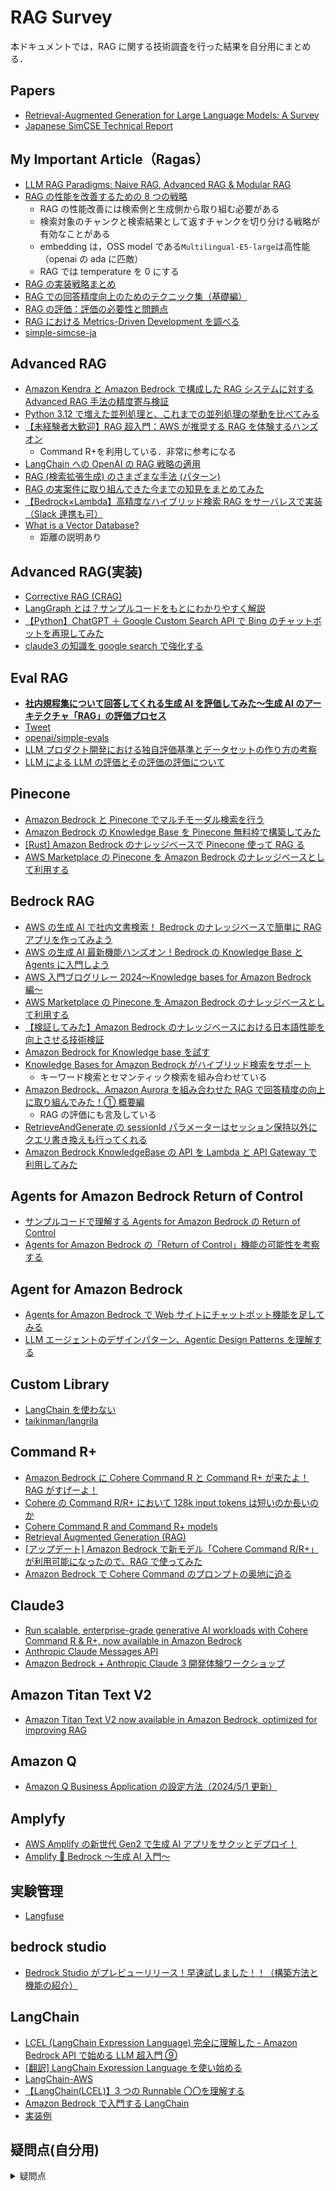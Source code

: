 # RAG Survey

本ドキュメントでは，RAG に関する技術調査を行った結果を自分用にまとめる．

## Papers

- [Retrieval-Augmented Generation for Large Language Models: A Survey](https://arxiv.org/abs/2312.10997)
- [Japanese SimCSE Technical Report](https://arxiv.org/abs/2310.19349)

## My Important Article（Ragas）

- [LLM RAG Paradigms: Naive RAG, Advanced RAG & Modular RAG](https://medium.com/@drjulija/what-are-naive-rag-advanced-rag-modular-rag-paradigms-edff410c202e)
- [RAG の性能を改善するための 8 つの戦略](https://fintan.jp/page/10301/)
  - RAG の性能改善には検索側と生成側から取り組む必要がある
  - 検索対象のチャンクと検索結果として返すチャンクを切り分ける戦略が有効なことがある
  - embedding は，OSS model である`Multilingual-E5-large`は高性能（openai の ada に匹敵）
  - RAG では temperature を 0 にする
- [RAG の実装戦略まとめ](https://qiita.com/jw-automation/items/045917be7b558509fdf2)
- [RAG での回答精度向上のためのテクニック集（基礎編）](https://zenn.dev/knowledgesense/articles/47de9ead8029ba)
- [RAG の評価：評価の必要性と問題点](https://tech.beatrust.com/entry/2024/05/01/RAG%E3%81%AE%E8%A9%95%E4%BE%A1%EF%BC%9A%E8%A9%95%E4%BE%A1%E3%81%AE%E5%BF%85%E8%A6%81%E6%80%A7%E3%81%A8%E5%95%8F%E9%A1%8C%E7%82%B9)
- [RAG における Metrics-Driven Development を調べる](https://www.nogawanogawa.com/entry/metrics_driven_development)
- [simple-simcse-ja](https://github.com/hppRC/simple-simcse-ja)

## Advanced RAG

- [Amazon Kendra と Amazon Bedrock で構成した RAG システムに対する Advanced RAG 手法の精度寄与検証](https://aws.amazon.com/jp/blogs/news/verifying-the-accuracy-contribution-of-advanced-rag-methods-on-rag-systems-built-with-amazon-kendra-and-amazon-bedrock/)
- [Python 3.12 で増えた並列処理と、これまでの並列処理の挙動を比べてみる](https://qiita.com/ShotaOki/items/3198eb695e1c6aa8cdaa)
- [【未経験者大歓迎】RAG 超入門：AWS が推奨する RAG を体験するハンズオン](https://qiita.com/moritalous/items/61f91039c13aeb9a51eb)
  - Command R+を利用している．非常に参考になる
- [LangChain への OpenAI の RAG 戦略の適用](https://note.com/npaka/n/n62cd25213679)
- [RAG (検索拡張生成) のさまざまな手法 (パターン)](https://netweblog.wordpress.com/2023/11/08/llm-advanced-rag-methods/)
- [RAG の実案件に取り組んできた今までの知見をまとめてみた](https://dev.classmethod.jp/articles/rag-knowledge-on-real-projects/)
- [【Bedrock×Lambda】高精度なハイブリッド検索 RAG をサーバレスで実装（Slack 連携も可）](https://qiita.com/Naoki_Ishihara/items/662d70a9bd0dc3a8c9ce?utm_content=buffer7dfba&utm_medium=social&utm_source=twitter.com&utm_campaign=buffer)
- [What is a Vector Database?](https://www.nvidia.com/en-us/glossary/vector-database/)
  - 距離の説明あり

## Advanced RAG(実装)

- [Corrective RAG (CRAG)](https://github.com/langchain-ai/langgraph/blob/main/examples/rag/langgraph_crag.ipynb)
- [LangGraph とは？サンプルコードをもとにわかりやすく解説](https://book.st-hakky.com/data-science/langgraph-intro/)
- [【Python】ChatGPT ＋ Google Custom Search API で Bing のチャットボットを再現してみた](https://qiita.com/keisuke-okb/items/3c0f82612dfc38535e53)
- [claude3 の知識を google search で強化する](https://zenn.dev/sikmi_tech/articles/cf007fcd16c643)

## Eval RAG

- [**社内規程集について回答してくれる生成 AI を評価してみた〜生成 AI のアーキテクチャ「RAG」の評価プロセス**](https://www.lac.co.jp/lacwatch/people/20240118_003651.html)
- [Tweet](https://x.com/SnowGushiGit/status/1785901559735632146)
- [openai/simple-evals](https://github.com/openai/simple-evals)
- [LLM プロダクト開発における独自評価基準とデータセットの作り方の考察](https://zenn.dev/seya/articles/ba06e37d226182)
- [LLM による LLM の評価とその評価の評価について](https://zenn.dev/seya/articles/b34345aab2949e)

## Pinecone

- [Amazon Bedrock と Pinecone でマルチモーダル検索を行う](https://acro-engineer.hatenablog.com/entry/2024/05/08/100000)
- [Amazon Bedrock の Knowledge Base を Pinecone 無料枠で構築してみた](https://benjamin.co.jp/blog/technologies/bedrock-knowledgeaase-pinecone/)
- [[Rust] Amazon Bedrock のナレッジベースで Pinecone 使って RAG る](https://dev.classmethod.jp/articles/rust-bedrock-pinecode-rag/)
- [AWS Marketplace の Pinecone を Amazon Bedrock のナレッジベースとして利用する](https://aws.amazon.com/jp/blogs/news/leveraging-pinecone-on-aws-marketplace-as-a-knowledge-base-for-amazon-bedrock/)

## Bedrock RAG

- [AWS の生成 AI で社内文書検索！ Bedrock のナレッジベースで簡単に RAG アプリを作ってみよう](https://qiita.com/minorun365/items/24dfb0ea3afde6ed0a56)
- [AWS の生成 AI 最新機能ハンズオン！Bedrock の Knowledge Base と Agents に入門しよう](https://qiita.com/minorun365/items/86a3667290a8e5657f65)
- [AWS 入門ブログリレー 2024〜Knowledge bases for Amazon Bedrock 編〜](https://dev.classmethod.jp/articles/introduction-2024-knowledge-bases-for-amazon-bedrock/)
- [AWS Marketplace の Pinecone を Amazon Bedrock のナレッジベースとして利用する](https://aws.amazon.com/jp/blogs/news/leveraging-pinecone-on-aws-marketplace-as-a-knowledge-base-for-amazon-bedrock/)
- [【検証してみた】Amazon Bedrock のナレッジベースにおける日本語性能を向上させる技術検証](https://www.fsi.co.jp/blog/10661/)
- [Amazon Bedrock for Knowledge base を試す](https://zenn.dev/kun432/scraps/c3d65c44e60755)
- [Knowledge Bases for Amazon Bedrock がハイブリッド検索をサポート](https://aws.amazon.com/jp/blogs/news/knowledge-bases-for-amazon-bedrock-now-supports-hybrid-search/)
  - キーワード検索とセマンティック検索を組み合わせている
- [Amazon Bedrock、Amazon Aurora を組み合わせた RAG で回答精度の向上に取り組んでみた！① 概要編](https://qiita.com/Naoki_Ishihara/items/9f1b852917de19141847)
  - RAG の評価にも言及している
- [RetrieveAndGenerate の sessionId パラメーターはセッション保持以外にクエリ書き換えも行ってくれる](https://dev.classmethod.jp/articles/retrieve-and-generate-sessionid-parameter-session-query-rewrite/)
- [Amazon Bedrock KnowledgeBase の API を Lambda と API Gateway で利用してみた](https://benjamin.co.jp/blog/technologies/bedrock-knowledgebase-api-lambda/)

## Agents for Amazon Bedrock Return of Control

- [サンプルコードで理解する Agents for Amazon Bedrock の Return of Control](https://qiita.com/hayao_k/items/3478b43d73f576a591a1?utm_campaign=post_article&utm_medium=twitter&utm_source=twitter_share)
- [Agents for Amazon Bedrock の「Return of Control」機能の可能性を考察する](https://qiita.com/nasuvitz/items/2eb13a8b75e78cf11e8a)

## Agent for Amazon Bedrock

- [Agents for Amazon Bedrock で Web サイトにチャットボット機能を足してみる](https://zenn.dev/akring/articles/55fe4c6b9b1614)
- [LLM エージェントのデザインパターン、Agentic Design Patterns を理解する](https://zenn.dev/loglass/articles/b9ee37737deb85)

## Custom Library

- [LangChain を使わない](https://tech-blog.abeja.asia/entry/advent-2023-day13)
- [taikinman/langrila](https://github.com/taikinman/langrila)

## Command R+

- [Amazon Bedrock に Cohere Command R と Command R+ が来たよ！RAG がすげーよ！](https://qiita.com/moritalous/items/16797ea9d82295f40b5e)
- [Cohere の Command R/R+ において 128k input tokens は短いのか長いのか](https://qiita.com/kazuneet/items/3958eb42f45e7a8b9072)
- [Cohere Command R and Command R+ models](https://docs.aws.amazon.com/bedrock/latest/userguide/model-parameters-cohere-command-r-plus.html)
- [Retrieval Augmented Generation (RAG)](https://docs.cohere.com/docs/retrieval-augmented-generation-rag)
- [[アップデート] Amazon Bedrock で新モデル「Cohere Command R/R+」が利用可能になったので、RAG で使ってみた](https://dev.classmethod.jp/articles/amazon-bedrock-cohere-command-r-rag/)
- [Amazon Bedrock で Cohere Command のプロンプトの奥地に迫る](https://qiita.com/moritalous/items/7ce39c46fcddb9870476)

## Claude3

- [Run scalable, enterprise-grade generative AI workloads with Cohere Command R & R+, now available in Amazon Bedrock](https://aws.amazon.com/jp/blogs/aws/run-scalable-enterprise-grade-generative-ai-workloads-with-cohere-r-r-now-available-in-amazon-bedrock/)
- [Anthropic Claude Messages API](https://docs.aws.amazon.com/bedrock/latest/userguide/model-parameters-anthropic-claude-messages.html)
- [Amazon Bedrock + Anthropic Claude 3 開発体験ワークショップ](https://catalog.us-east-1.prod.workshops.aws/workshops/7271111a-22bd-40e7-971a-817b0c083c67/ja-JP)

## Amazon Titan Text V2

- [Amazon Titan Text V2 now available in Amazon Bedrock, optimized for improving RAG](https://aws.amazon.com/jp/blogs/aws/amazon-titan-text-v2-now-available-in-amazon-bedrock-optimized-for-improving-rag/)

## Amazon Q

- [Amazon Q Business Application の設定方法（2024/5/1 更新）](https://qiita.com/Neville/items/8bc10b1b7a29faae1c6b)

## Amplyfy

- [AWS Amplify の新世代 Gen2 で生成 AI アプリをサクッとデプロイ！](https://qiita.com/minorun365/items/5cfb4ff874e90332f7ec)
- [Amplify 🩷 Bedrock 〜生成 AI 入門〜](https://speakerdeck.com/minorun365/amplify-bedrock-sheng-cheng-airu-men?slide=29)

## 実験管理

- [Langfuse](https://x.com/MLBear2/status/1785816270748926414)

## bedrock studio

- [Bedrock Studio がプレビューリリース！早速試しました！！（構築方法と機能の紹介）](https://qiita.com/moritalous/items/c1839948c836f5a8c853?utm_campaign=post_article&utm_medium=twitter&utm_source=twitter_share)

## LangChain

- [LCEL (LangChain Expression Language) 完全に理解した - Amazon Bedrock API で始める LLM 超入門 ⑨](https://qiita.com/cyberBOSE/items/fd65de9f857d36180fa5)
- [[翻訳] LangChain Expression Language を使い始める](https://qiita.com/taka_yayoi/items/f09678fe6dcd57c8d2b3)
- [LangChain-AWS](https://python.langchain.com/v0.1/docs/integrations/platforms/aws/)
- [【LangChain(LCEL)】3 つの Runnable 〇〇を理解する](https://blog.serverworks.co.jp/langchain-runnable-memo-1)
- [Amazon Bedrock で入門する LangChain](https://qiita.com/moritalous/items/60bcae924812a18d65b0)
- [実装例](https://github.com/os1ma/langchain-test-sample-20240513/blob/main/src/generate_markdown_recipe_chain.py)

## 疑問点(自分用)

<details>
<summary>疑問点</summary>
<br/>

- OpenSearch Serverless で Analyzer を設定している場合，各チャンクに対して Char Filter, Tokenizer, Token Filter が実行され，その後 Embedding が行われるのか？
- Knowledge Base で自身で特有のチャンキング戦略を取りたい場合（例えば，LangChain の RecursiveCharacterTextSplitterplitter を利用して各パラグラフでチャンキングしたい場合など），事前に文書を前処理で split して s3 に保存しておく必要があるのか？
  - [Zenn の記事](https://zenn.dev/kun432/scraps/c3d65c44e60755)では，QA の CSV ファイルの各行を別ファイルとして書き出している．

</details>
<br/>
